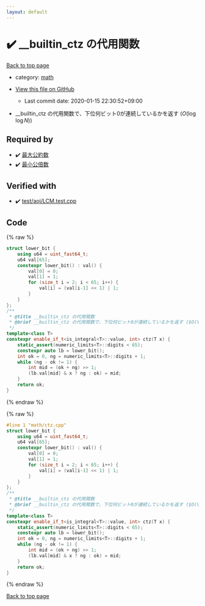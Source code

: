 ```yaml
---
layout: default
---
```


<!-- mathjax config similar to math.stackexchange -->
<script type="text/javascript" async
  src="https://cdnjs.cloudflare.com/ajax/libs/mathjax/2.7.5/MathJax.js?config=TeX-MML-AM_CHTML">
</script>
<script type="text/x-mathjax-config">
  MathJax.Hub.Config({
    TeX: { equationNumbers: { autoNumber: "AMS" }},
    tex2jax: {
      inlineMath: [ ['$','$'] ],
      processEscapes: true
    },
    "HTML-CSS": { matchFontHeight: false },
    displayAlign: "left",
    displayIndent: "2em"
  });
</script>

<script type="text/javascript" src="https://cdnjs.cloudflare.com/ajax/libs/jquery/3.4.1/jquery.min.js"></script>
<script src="https://cdn.jsdelivr.net/npm/jquery-balloon-js@1.1.2/jquery.balloon.min.js" integrity="sha256-ZEYs9VrgAeNuPvs15E39OsyOJaIkXEEt10fzxJ20+2I=" crossorigin="anonymous"></script>
<script type="text/javascript" src="../../assets/js/copy-button.js"></script>
<link rel="stylesheet" href="../../assets/css/copy-button.css" />


# :heavy_check_mark: __builtin_ctz の代用関数

<a href="../../index.html">Back to top page</a>

* category: <a href="../../index.html#7e676e9e663beb40fd133f5ee24487c2">math</a>
* <a href="{{ site.github.repository_url }}/blob/master/math/ctz.cpp">View this file on GitHub</a>
    - Last commit date: 2020-01-15 22:30:52+09:00


* __builtin_ctz の代用関数で、下位何ビット0が連続しているかを返す ($O(\log \log N)$)


## Required by

* :heavy_check_mark: <a href="gcd.cpp.html">最大公約数</a>
* :heavy_check_mark: <a href="lcm.cpp.html">最小公倍数</a>


## Verified with

* :heavy_check_mark: <a href="../../verify/test/aoj/LCM.test.cpp.html">test/aoj/LCM.test.cpp</a>


## Code

<a id="unbundled"></a>
{% raw %}
```cpp
struct lower_bit {
	using u64 = uint_fast64_t;
	u64 val[65];
	constexpr lower_bit() : val() {
		val[0] = 0;
		val[1] = 1;
		for (size_t i = 2; i < 65; i++) {
			val[i] = (val[i-1] << 1) | 1;
		}
	}
};
/**
 * @title __builtin_ctz の代用関数
 * @brief __builtin_ctz の代用関数で、下位何ビット0が連続しているかを返す ($O(\log \log N)$)
 */
template<class T>
constexpr enable_if_t<is_integral<T>::value, int> ctz(T x) {
	static_assert(numeric_limits<T>::digits < 65);
	constexpr auto lb = lower_bit();
	int ok = 0, ng = numeric_limits<T>::digits + 1;
	while (ng - ok != 1) {
		int mid = (ok + ng) >> 1;
		(lb.val[mid] & x ? ng : ok) = mid;
	}
	return ok;
}
```
{% endraw %}

<a id="bundled"></a>
{% raw %}
```cpp
#line 1 "math/ctz.cpp"
struct lower_bit {
	using u64 = uint_fast64_t;
	u64 val[65];
	constexpr lower_bit() : val() {
		val[0] = 0;
		val[1] = 1;
		for (size_t i = 2; i < 65; i++) {
			val[i] = (val[i-1] << 1) | 1;
		}
	}
};
/**
 * @title __builtin_ctz の代用関数
 * @brief __builtin_ctz の代用関数で、下位何ビット0が連続しているかを返す ($O(\log \log N)$)
 */
template<class T>
constexpr enable_if_t<is_integral<T>::value, int> ctz(T x) {
	static_assert(numeric_limits<T>::digits < 65);
	constexpr auto lb = lower_bit();
	int ok = 0, ng = numeric_limits<T>::digits + 1;
	while (ng - ok != 1) {
		int mid = (ok + ng) >> 1;
		(lb.val[mid] & x ? ng : ok) = mid;
	}
	return ok;
}
```
{% endraw %}

<a href="../../index.html">Back to top page</a>

